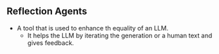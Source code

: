 Reflection Agents
-----------------
* A tool that is used to enhance th equality of an LLM.
  - It helps the LLM by iterating the generation or a human text and gives feedback.

